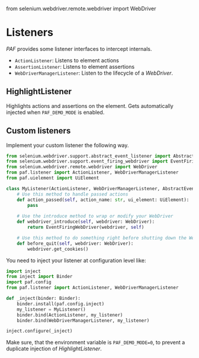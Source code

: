 from selenium.webdriver.remote.webdriver import WebDriver

# Listeners

*PAF* provides some listener interfaces to intercept internals.

* `ActionListener`: Listens to element actions
* `AssertionListener`: Listens to element assertions
* `WebDriverManagerListener`: Listen to the lifecycle of a *WebDriver*.

## HighlightListener

Highlights actions and assertions on the element. Gets automatically injected when `PAF_DEMO_MODE` is enabled.

## Custom listeners

Implement your custom listener the following way.

```python
from selenium.webdriver.support.abstract_event_listener import AbstractEventListener
from selenium.webdriver.support.event_firing_webdriver import EventFiringWebDriver
from selenium.webdriver.remote.webdriver import WebDriver
from paf.listener import ActionListener, WebDriverManagerListener
from paf.uielement import UiElement

class MyListener(ActionListener, WebDriverManagerListener, AbstractEventListener):
    # Use this method to handle passed actions
    def action_passed(self, action_name: str, ui_element: UiElement):
        pass
    
    # Use the introduce method to wrap or modify your WebDriver
    def webdriver_introduce(self, webdriver: WebDriver):
        return EventFiringWebDriver(webdriver, self)

    # Use this method to do something right before shutting down the WebDriver
    def before_quit(self, webdriver: WebDriver):
        webdriver.get_cookies()
```
You need to inject your listener at configuration level like:
```python
import inject
from inject import Binder
import paf.config
from paf.listener import ActionListener, WebDriverManagerListener

def _inject(binder: Binder):
    binder.install(paf.config.inject)
    my_listener = MyListener()
    binder.bind(ActionListener, my_listener)
    binder.bind(WebDriverManagerListener, my_listener)

inject.configure(_inject)
```
Make sure, that the environment variable is `PAF_DEMO_MODE=0`, to prevent a duplicate injection of *HighlightListener*. 

